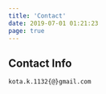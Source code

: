 ```yaml
---
title: 'Contact'
date: 2019-07-01 01:21:23
page: true
---
```


## Contact Info

```
kota.k.1132{@}gmail.com
```
